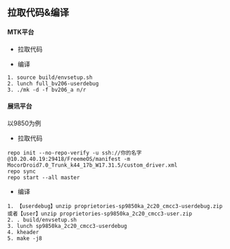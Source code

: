 ## 拉取代码&编译
#### MTK平台
- 拉取代码<br>

- 编译<br>
```
1. source build/envsetup.sh
2. lunch full_bv206-userdebug
3. ./mk -d -f bv206_a n/r
```

#### 展讯平台
以9850为例
- 拉取代码<br> 

```
repo init --no-repo-verify -u ssh://你的名字@10.20.40.19:29418/FreemeOS/manifest -m MocorDroid7.0_Trunk_k44_17b_W17.31.5/custom_driver.xml
repo sync 
repo start --all master
```

- 编译<br>
```
1. 【userdebug】unzip proprietories-sp9850ka_2c20_cmcc3-userdebug.zip 或者【user】unzip proprietories-sp9850ka_2c20_cmcc3-user.zip
2. . build/envsetup.sh
3. lunch sp9850ka_2c20_cmcc3-userdebug
4. kheader
5. make -j8
```